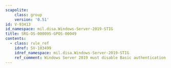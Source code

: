 ```yaml
---
scapolite:
    class: group
    version: '0.51'
id: V-93413
id_namespace: mil.disa.Windows-Server-2019-STIG
title: SRG-OS-000095-GPOS-00049
contents:
  - class: rule_ref
    idref: SV-103499
    idref_namespace: mil.disa.Windows-Server-2019-STIG
    ref_comment: Windows Server 2019 must disable Basic authentication for R ...
---
```


